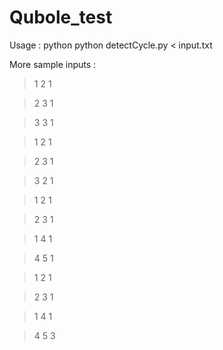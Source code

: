# Qubole_test

Usage : python python detectCycle.py < input.txt

More sample inputs :
> 1 2 1

> 2 3 1

> 3 3 1



> 1 2 1

> 2 3 1

> 3 2 1



> 1 2 1

> 2 3 1

> 1 4 1

> 4 5 1



> 1 2 1

> 2 3 1

> 1 4 1

> 4 5 3
